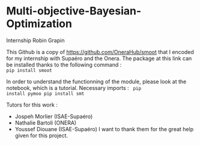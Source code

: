 # Multi-objective-Bayesian-Optimization
Internship Robin Grapin

This Github is a copy of https://github.com/OneraHub/smoot that I encoded for my internship with Supaéro and the Onera.
The package at this link can be installed thanks to the following command :
<code>
  pip install smoot
</code>

In order to understand the functionning of the module, please look at the notebook, which is a tutorial.
Necessary imports :
<code>
  pip install pymoo
  pip install smt
</code>

Tutors for this work :
 - Jospeh Morlier (ISAE-Supaéro)
 - Nathalie Bartoli (ONERA)
 - Youssef Diouane (ISAE-Supaéro)
I want to thank them for the great help given for this project.


